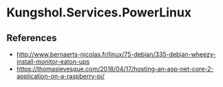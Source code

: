# Kungshol.Services.PowerLinux

## References

* http://www.bernaerts-nicolas.fr/linux/75-debian/335-debian-wheezy-install-monitor-eaton-ups
* https://thomaslevesque.com/2018/04/17/hosting-an-asp-net-core-2-application-on-a-raspberry-pi/
